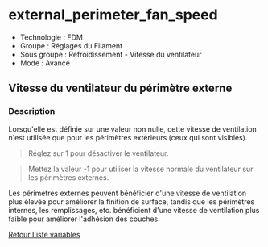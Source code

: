 # external_perimeter_fan_speed

* Technologie : FDM
* Groupe : Réglages du Filament
* Sous groupe : Refroidissement - Vitesse du ventilateur 
* Mode : Avancé

## Vitesse du ventilateur du périmètre externe

### Description

Lorsqu'elle est définie sur une valeur non nulle, cette vitesse de ventilation n'est utilisée que pour les périmètres extérieurs  (ceux qui sont visibles).

> Réglez sur 1 pour désactiver le ventilateur.

> Mettez la valeur -1 pour utiliser la vitesse normale du ventilateur sur les périmètres externes.

Les périmètres externes peuvent bénéficier d'une vitesse de ventilation plus élevée pour améliorer la finition de surface, tandis que les périmètres internes, les remplissages, etc. bénéficient d'une vitesse de ventilation plus faible pour améliorer l'adhésion des couches.

[Retour Liste variables](variable_list.md)